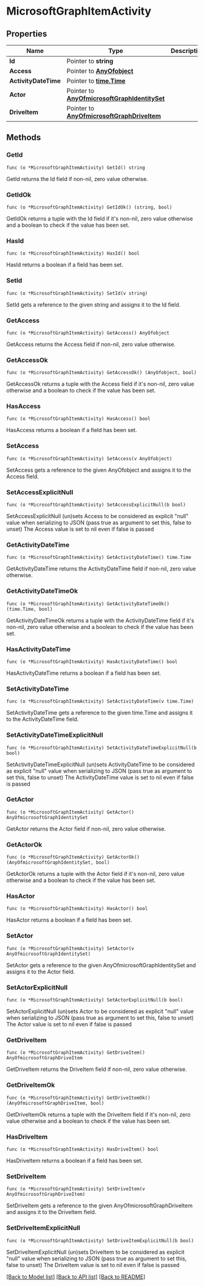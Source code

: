 # MicrosoftGraphItemActivity

## Properties

Name | Type | Description | Notes
------------ | ------------- | ------------- | -------------
**Id** | Pointer to **string** |  | [optional] 
**Access** | Pointer to [**AnyOfobject**](anyOf&lt;object&gt;.md) |  | [optional] 
**ActivityDateTime** | Pointer to [**time.Time**](time.Time.md) |  | [optional] 
**Actor** | Pointer to [**AnyOfmicrosoftGraphIdentitySet**](anyOf&lt;microsoft.graph.identitySet&gt;.md) |  | [optional] 
**DriveItem** | Pointer to [**AnyOfmicrosoftGraphDriveItem**](anyOf&lt;microsoft.graph.driveItem&gt;.md) |  | [optional] 

## Methods

### GetId

`func (o *MicrosoftGraphItemActivity) GetId() string`

GetId returns the Id field if non-nil, zero value otherwise.

### GetIdOk

`func (o *MicrosoftGraphItemActivity) GetIdOk() (string, bool)`

GetIdOk returns a tuple with the Id field if it's non-nil, zero value otherwise
and a boolean to check if the value has been set.

### HasId

`func (o *MicrosoftGraphItemActivity) HasId() bool`

HasId returns a boolean if a field has been set.

### SetId

`func (o *MicrosoftGraphItemActivity) SetId(v string)`

SetId gets a reference to the given string and assigns it to the Id field.

### GetAccess

`func (o *MicrosoftGraphItemActivity) GetAccess() AnyOfobject`

GetAccess returns the Access field if non-nil, zero value otherwise.

### GetAccessOk

`func (o *MicrosoftGraphItemActivity) GetAccessOk() (AnyOfobject, bool)`

GetAccessOk returns a tuple with the Access field if it's non-nil, zero value otherwise
and a boolean to check if the value has been set.

### HasAccess

`func (o *MicrosoftGraphItemActivity) HasAccess() bool`

HasAccess returns a boolean if a field has been set.

### SetAccess

`func (o *MicrosoftGraphItemActivity) SetAccess(v AnyOfobject)`

SetAccess gets a reference to the given AnyOfobject and assigns it to the Access field.

### SetAccessExplicitNull

`func (o *MicrosoftGraphItemActivity) SetAccessExplicitNull(b bool)`

SetAccessExplicitNull (un)sets Access to be considered as explicit "null" value
when serializing to JSON (pass true as argument to set this, false to unset)
The Access value is set to nil even if false is passed
### GetActivityDateTime

`func (o *MicrosoftGraphItemActivity) GetActivityDateTime() time.Time`

GetActivityDateTime returns the ActivityDateTime field if non-nil, zero value otherwise.

### GetActivityDateTimeOk

`func (o *MicrosoftGraphItemActivity) GetActivityDateTimeOk() (time.Time, bool)`

GetActivityDateTimeOk returns a tuple with the ActivityDateTime field if it's non-nil, zero value otherwise
and a boolean to check if the value has been set.

### HasActivityDateTime

`func (o *MicrosoftGraphItemActivity) HasActivityDateTime() bool`

HasActivityDateTime returns a boolean if a field has been set.

### SetActivityDateTime

`func (o *MicrosoftGraphItemActivity) SetActivityDateTime(v time.Time)`

SetActivityDateTime gets a reference to the given time.Time and assigns it to the ActivityDateTime field.

### SetActivityDateTimeExplicitNull

`func (o *MicrosoftGraphItemActivity) SetActivityDateTimeExplicitNull(b bool)`

SetActivityDateTimeExplicitNull (un)sets ActivityDateTime to be considered as explicit "null" value
when serializing to JSON (pass true as argument to set this, false to unset)
The ActivityDateTime value is set to nil even if false is passed
### GetActor

`func (o *MicrosoftGraphItemActivity) GetActor() AnyOfmicrosoftGraphIdentitySet`

GetActor returns the Actor field if non-nil, zero value otherwise.

### GetActorOk

`func (o *MicrosoftGraphItemActivity) GetActorOk() (AnyOfmicrosoftGraphIdentitySet, bool)`

GetActorOk returns a tuple with the Actor field if it's non-nil, zero value otherwise
and a boolean to check if the value has been set.

### HasActor

`func (o *MicrosoftGraphItemActivity) HasActor() bool`

HasActor returns a boolean if a field has been set.

### SetActor

`func (o *MicrosoftGraphItemActivity) SetActor(v AnyOfmicrosoftGraphIdentitySet)`

SetActor gets a reference to the given AnyOfmicrosoftGraphIdentitySet and assigns it to the Actor field.

### SetActorExplicitNull

`func (o *MicrosoftGraphItemActivity) SetActorExplicitNull(b bool)`

SetActorExplicitNull (un)sets Actor to be considered as explicit "null" value
when serializing to JSON (pass true as argument to set this, false to unset)
The Actor value is set to nil even if false is passed
### GetDriveItem

`func (o *MicrosoftGraphItemActivity) GetDriveItem() AnyOfmicrosoftGraphDriveItem`

GetDriveItem returns the DriveItem field if non-nil, zero value otherwise.

### GetDriveItemOk

`func (o *MicrosoftGraphItemActivity) GetDriveItemOk() (AnyOfmicrosoftGraphDriveItem, bool)`

GetDriveItemOk returns a tuple with the DriveItem field if it's non-nil, zero value otherwise
and a boolean to check if the value has been set.

### HasDriveItem

`func (o *MicrosoftGraphItemActivity) HasDriveItem() bool`

HasDriveItem returns a boolean if a field has been set.

### SetDriveItem

`func (o *MicrosoftGraphItemActivity) SetDriveItem(v AnyOfmicrosoftGraphDriveItem)`

SetDriveItem gets a reference to the given AnyOfmicrosoftGraphDriveItem and assigns it to the DriveItem field.

### SetDriveItemExplicitNull

`func (o *MicrosoftGraphItemActivity) SetDriveItemExplicitNull(b bool)`

SetDriveItemExplicitNull (un)sets DriveItem to be considered as explicit "null" value
when serializing to JSON (pass true as argument to set this, false to unset)
The DriveItem value is set to nil even if false is passed

[[Back to Model list]](../README.md#documentation-for-models) [[Back to API list]](../README.md#documentation-for-api-endpoints) [[Back to README]](../README.md)


